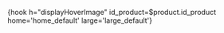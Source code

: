 {hook h="displayHoverImage" id_product=$product.id_product home='home_default' large='large_default'}